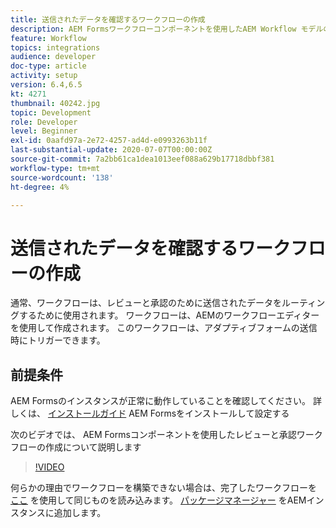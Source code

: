 ```yaml
---
title: 送信されたデータを確認するワークフローの作成
description: AEM Formsワークフローコンポーネントを使用したAEM Workflow モデルの作成で、送信されたデータを確認します。
feature: Workflow
topics: integrations
audience: developer
doc-type: article
activity: setup
version: 6.4,6.5
kt: 4271
thumbnail: 40242.jpg
topic: Development
role: Developer
level: Beginner
exl-id: 0aafd97a-2e72-4257-ad4d-e0993263b11f
last-substantial-update: 2020-07-07T00:00:00Z
source-git-commit: 7a2bb61ca1dea1013eef088a629b17718dbbf381
workflow-type: tm+mt
source-wordcount: '138'
ht-degree: 4%

---
```


# 送信されたデータを確認するワークフローの作成

通常、ワークフローは、レビューと承認のために送信されたデータをルーティングするために使用されます。 ワークフローは、AEMのワークフローエディターを使用して作成されます。 このワークフローは、アダプティブフォームの送信時にトリガーできます。

## 前提条件

AEM Formsのインスタンスが正常に動作していることを確認してください。 詳しくは、 [インストールガイド](https://experienceleague.adobe.com/docs/experience-manager-65/forms/install-aem-forms/osgi-installation/installing-configuring-aem-forms-osgi.html) AEM Formsをインストールして設定する

次のビデオでは、 AEM Formsコンポーネントを使用したレビューと承認ワークフローの作成について説明します
>[!VIDEO](https://video.tv.adobe.com/v/40242/?quality=9&learn=on)


何らかの理由でワークフローを構築できない場合は、完了したワークフローを [ここ](assets/review-submitted-data-workflow.zip) を使用して同じものを読み込みます。 [パッケージマネージャー](http://localhost:4502/crx/packmgr/index.jsp) をAEMインスタンスに追加します。
